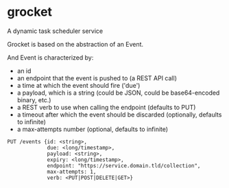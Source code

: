 # grocket

A dynamic task scheduler service

Grocket is based on the abstraction of an Event.

And Event is characterized by:

* an id
* an endpoint that the event is pushed to (a REST API call)
* a time at which the event should fire ('due')
* a payload, which is a string (could be JSON, could be base64-encoded binary, etc.)
* a REST verb to use when calling the endpoint (defaults to PUT)
* a timeout after which the event should be discarded (optionally, defaults to infinite)
* a max-attempts number (optional, defaults to infinite)

````
PUT /events {id: <string>,
             due: <long/timestamp>,
             payload: <string>,
             expiry: <long/timestamp>,
             endpoint: "https://service.domain.tld/collection",
             max-attempts: 1,
             verb: <PUT|POST|DELETE|GET>}
````
